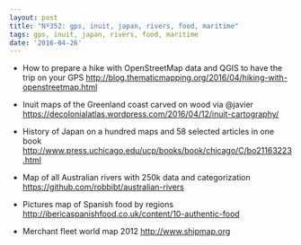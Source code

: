 ```yaml
---
layout: post
title: "Nº352: gps, inuit, japan, rivers, food, maritime"
tags: gps, inuit, japan, rivers, food, maritime
date: '2016-04-26'
---
```


* How to prepare a hike with OpenStreetMap data and QGIS to have the trip on your GPS
  http://blog.thematicmapping.org/2016/04/hiking-with-openstreetmap.html

* Inuit maps of the Greenland coast carved on wood via @javier
  https://decolonialatlas.wordpress.com/2016/04/12/inuit-cartography/

* History of Japan on a hundred maps and 58 selected articles in one book
  http://www.press.uchicago.edu/ucp/books/book/chicago/C/bo21163223.html

* Map of all Australian rivers with 250k data and categorization
  https://github.com/robbibt/australian-rivers

* Pictures map of Spanish food by regions
  http://ibericaspanishfood.co.uk/content/10-authentic-food

* Merchant fleet world map 2012
  http://www.shipmap.org
